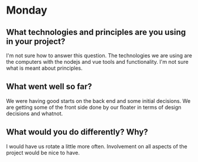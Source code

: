# Monday

## What technologies and principles are you using in your project?
I'm not sure how to answer this question. The technologies we are using are the computers with the nodejs and vue tools and functionality. I'm not sure what is meant about principles.

## What went well so far?
We were having good starts on the back end and some initial decisions. We are getting some of the front side done by our floater in terms of design decisions and whatnot.
## What would you do differently? Why?
I would have us rotate a little more often. Involvement on all aspects of the project would be nice to have.